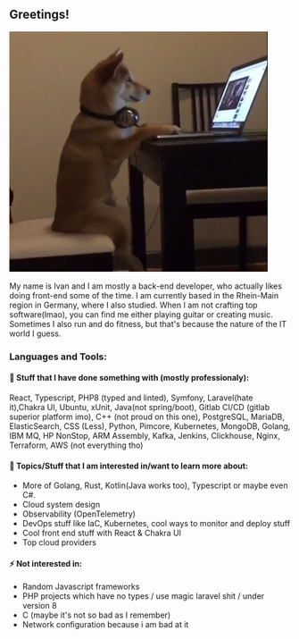 ## Greetings!

![CodingShiba](shibapicture.png)


My name is Ivan and I am mostly a back-end developer, who actually likes doing front-end some of the time. I am currently based in the Rhein-Main region in Germany, where I also studied. When I am not crafting top software(lmao), you can find me either playing guitar or creating music. Sometimes I also run and do fitness, but that's because the nature of the IT world I guess.

### Languages and Tools:

#### 🤔 Stuff that I have done something with (mostly professionaly): 
React, Typescript, PHP8 (typed and linted), Symfony, Laravel(hate it),Chakra UI, Ubuntu, xUnit, Java(not spring/boot), Gitlab CI/CD (gitlab superior platform imo), C++ (not proud on this one), PostgreSQL, MariaDB, ElasticSearch, CSS (Less), Python, Pimcore, Kubernetes, MongoDB, Golang, IBM MQ, HP NonStop, ARM Assembly, Kafka, Jenkins, Clickhouse, Nginx, Terraform, AWS (not everything tho)

#### 🌱 Topics/Stuff that I am interested in/want to learn more about:
- More of Golang, Rust, Kotlin(Java works too), Typescript or maybe even C#.
- Cloud system design 
- Observability (OpenTelemetry)
- DevOps stuff like IaC, Kubernetes, cool ways to monitor and deploy stuff
- Cool front end stuff with React & Chakra UI
- Top cloud providers

#### ⚡ Not interested in:
- Random Javascript frameworks
- PHP projects which have no types / use magic laravel shit / under version 8
- C (maybe it's not so bad as I remember)
- Network configuration because i am bad at it


<!--
**ivandukov/ivandukov** is a ✨ _special_ ✨ repository because its `README.md` (this file) appears on your GitHub profile.

Here are some ideas to get you started:

- 🔭 I’m currently working on ...
- 🌱 I’m currently learning ...
- 👯 I’m looking to collaborate on ...
- 🤔 I’m looking for help with ...
- 💬 Ask me about ...
- 📫 How to reach me: ...
- 😄 Pronouns: ...
- ⚡ Fun fact: ...
-->

